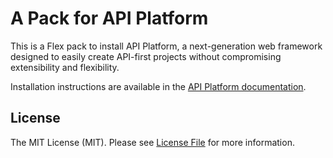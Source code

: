 # A Pack for API Platform

This is a Flex pack to install API Platform, a next-generation web framework designed to easily create API-first projects without compromising extensibility and flexibility.

Installation instructions are available in the [API Platform documentation](https://api-platform.com/docs/distribution#using-symfony-flex-and-composer-advanced-users).

## License

The MIT License (MIT). Please see [License File](LICENSE) for more information.
